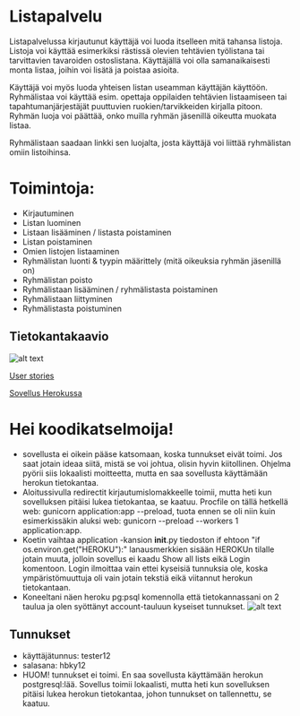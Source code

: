 # Listapalvelu

Listapalvelussa kirjautunut käyttäjä voi luoda itselleen mitä tahansa listoja. Listoja voi käyttää esimerkiksi rästissä olevien tehtävien työlistana tai tarvittavien tavaroiden ostoslistana. Käyttäjällä voi olla samanaikaisesti monta listaa, joihin voi lisätä ja poistaa asioita. 

Käyttäjä voi myös luoda yhteisen listan useamman käyttäjän käyttöön. Ryhmälistaa voi käyttää esim. opettaja oppilaiden tehtävien listaamiseen tai tapahtumanjärjestäjät puuttuvien ruokien/tarvikkeiden kirjalla pitoon. Ryhmän luoja voi päättää, onko muilla ryhmän jäsenillä oikeutta muokata listaa. 

Ryhmälistaan saadaan linkki sen luojalta, josta käyttäjä voi liittää ryhmälistan omiin listoihinsa. 

# Toimintoja:

* Kirjautuminen
* Listan luominen
* Listaan lisääminen / listasta poistaminen
* Listan poistaminen
* Omien listojen listaaminen
* Ryhmälistan luonti & tyypin määrittely (mitä oikeuksia ryhmän jäsenillä on)
* Ryhmälistan poisto 
* Ryhmälistaan lisääminen / ryhmälistasta poistaminen
* Ryhmälistaan liittyminen
* Ryhmälistasta poistuminen


## Tietokantakaavio
![alt text](https://yuml.me/436b44e8.png "Tietokantakaavio")

[User stories](https://github.com/inkeriV/Listapalvelu/blob/master/documentation/user-story.md)

[Sovellus Herokussa](https://lista-palvelu-iv.herokuapp.com)

# Hei koodikatselmoija!
* sovellusta ei oikein pääse katsomaan, koska tunnukset eivät toimi. Jos saat jotain ideaa siitä, mistä se voi johtua, olisin hyvin kiitollinen. Ohjelma pyörii siis lokaalisti moitteetta, mutta en saa sovellusta käyttämään herokun tietokantaa.
* Aloitussivulla redirectit kirjautumislomakkeelle toimii, mutta heti kun sovelluksen pitäisi lukea tietokantaa, se kaatuu. Procfile on tällä hetkellä web: gunicorn application:app --preload, tuota ennen se oli niin kuin esimerkissäkin aluksi web: gunicorn --preload --workers 1 application:app.
* Koetin vaihtaa application -kansion __init__.py tiedoston if ehtoon "if os.environ.get("HEROKU"):" lanausmerkkien sisään HEROKUn tilalle jotain muuta, jolloin sovellus ei kaadu Show all lists eikä Login komentoon. Login ilmoittaa vain ettei kyseisiä tunnuksia ole, koska ympäristömuuttuja oli vain jotain tekstiä eikä viitannut herokun tietokantaan.
* Koneeltani näen heroku pg:psql komennolla että tietokannassani on 2 taulua ja olen syöttänyt account-tauluun kyseiset tunnukset.
![alt text](/home/vbinkeri/Pictures/muutettu.jpg "tietokanta")

## Tunnukset
* käyttäjätunnus: tester12
* salasana: hbky12
* HUOM! tunnukset ei toimi. En saa sovellusta käyttämään herokun postgresql:lää. Sovellus toimii lokaalisti, mutta heti kun sovelluksen pitäisi lukea herokun tietokantaa, johon tunnukset on tallennettu, se kaatuu. 

